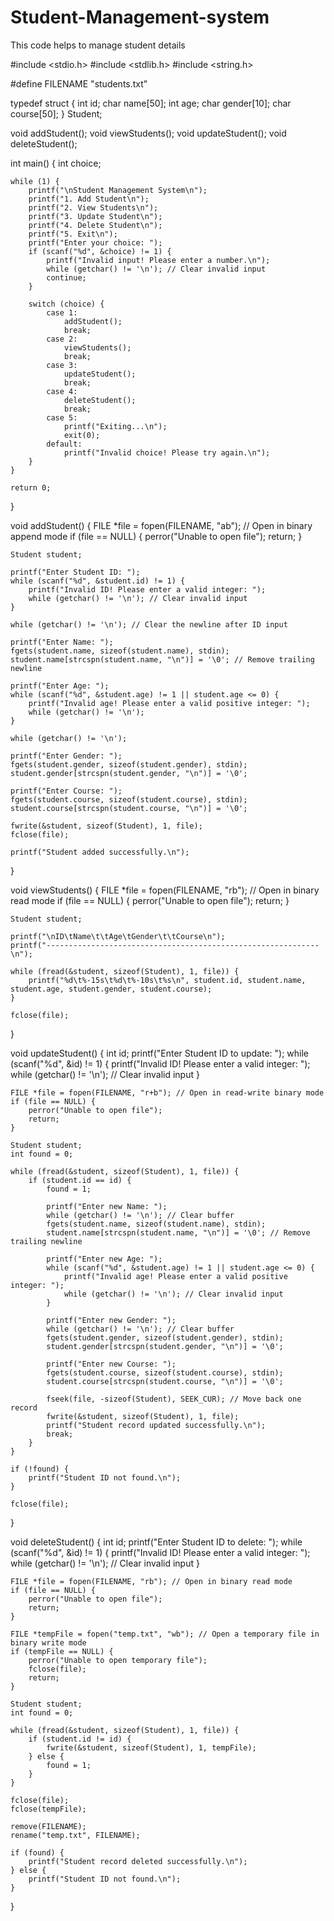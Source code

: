 # Student-Management-system
This code helps to manage student details 

#include <stdio.h>
#include <stdlib.h>
#include <string.h>

#define FILENAME "students.txt"

typedef struct {
    int id;
    char name[50];
    int age;
    char gender[10];
    char course[50];
} Student;

void addStudent();
void viewStudents();
void updateStudent();
void deleteStudent();

int main() {
    int choice;

    while (1) {
        printf("\nStudent Management System\n");
        printf("1. Add Student\n");
        printf("2. View Students\n");
        printf("3. Update Student\n");
        printf("4. Delete Student\n");
        printf("5. Exit\n");
        printf("Enter your choice: ");
        if (scanf("%d", &choice) != 1) {
            printf("Invalid input! Please enter a number.\n");
            while (getchar() != '\n'); // Clear invalid input
            continue;
        }

        switch (choice) {
            case 1:
                addStudent();
                break;
            case 2:
                viewStudents();
                break;
            case 3:
                updateStudent();
                break;
            case 4:
                deleteStudent();
                break;
            case 5:
                printf("Exiting...\n");
                exit(0);
            default:
                printf("Invalid choice! Please try again.\n");
        }
    }

    return 0;
}

void addStudent() {
    FILE *file = fopen(FILENAME, "ab"); // Open in binary append mode
    if (file == NULL) {
        perror("Unable to open file");
        return;
    }

    Student student;

    printf("Enter Student ID: ");
    while (scanf("%d", &student.id) != 1) {
        printf("Invalid ID! Please enter a valid integer: ");
        while (getchar() != '\n'); // Clear invalid input
    }

    while (getchar() != '\n'); // Clear the newline after ID input

    printf("Enter Name: ");
    fgets(student.name, sizeof(student.name), stdin);
    student.name[strcspn(student.name, "\n")] = '\0'; // Remove trailing newline

    printf("Enter Age: ");
    while (scanf("%d", &student.age) != 1 || student.age <= 0) {
        printf("Invalid age! Please enter a valid positive integer: ");
        while (getchar() != '\n'); 
    }

    while (getchar() != '\n'); 

    printf("Enter Gender: ");
    fgets(student.gender, sizeof(student.gender), stdin);
    student.gender[strcspn(student.gender, "\n")] = '\0'; 

    printf("Enter Course: ");
    fgets(student.course, sizeof(student.course), stdin);
    student.course[strcspn(student.course, "\n")] = '\0'; 

    fwrite(&student, sizeof(Student), 1, file);
    fclose(file);

    printf("Student added successfully.\n");
}

void viewStudents() {
    FILE *file = fopen(FILENAME, "rb"); // Open in binary read mode
    if (file == NULL) {
        perror("Unable to open file");
        return;
    }

    Student student;

    printf("\nID\tName\t\tAge\tGender\t\tCourse\n");
    printf("-------------------------------------------------------------\n");

    while (fread(&student, sizeof(Student), 1, file)) {
        printf("%d\t%-15s\t%d\t%-10s\t%s\n", student.id, student.name, student.age, student.gender, student.course);
    }

    fclose(file);
}

void updateStudent() {
    int id;
    printf("Enter Student ID to update: ");
    while (scanf("%d", &id) != 1) {
        printf("Invalid ID! Please enter a valid integer: ");
        while (getchar() != '\n'); // Clear invalid input
    }

    FILE *file = fopen(FILENAME, "r+b"); // Open in read-write binary mode
    if (file == NULL) {
        perror("Unable to open file");
        return;
    }

    Student student;
    int found = 0;

    while (fread(&student, sizeof(Student), 1, file)) {
        if (student.id == id) {
            found = 1;

            printf("Enter new Name: ");
            while (getchar() != '\n'); // Clear buffer
            fgets(student.name, sizeof(student.name), stdin);
            student.name[strcspn(student.name, "\n")] = '\0'; // Remove trailing newline

            printf("Enter new Age: ");
            while (scanf("%d", &student.age) != 1 || student.age <= 0) {
                printf("Invalid age! Please enter a valid positive integer: ");
                while (getchar() != '\n'); // Clear invalid input
            }

            printf("Enter new Gender: ");
            while (getchar() != '\n'); // Clear buffer
            fgets(student.gender, sizeof(student.gender), stdin);
            student.gender[strcspn(student.gender, "\n")] = '\0';

            printf("Enter new Course: ");
            fgets(student.course, sizeof(student.course), stdin);
            student.course[strcspn(student.course, "\n")] = '\0';

            fseek(file, -sizeof(Student), SEEK_CUR); // Move back one record
            fwrite(&student, sizeof(Student), 1, file);
            printf("Student record updated successfully.\n");
            break;
        }
    }

    if (!found) {
        printf("Student ID not found.\n");
    }

    fclose(file);
}

void deleteStudent() {
    int id;
    printf("Enter Student ID to delete: ");
    while (scanf("%d", &id) != 1) {
        printf("Invalid ID! Please enter a valid integer: ");
        while (getchar() != '\n'); // Clear invalid input
    }

    FILE *file = fopen(FILENAME, "rb"); // Open in binary read mode
    if (file == NULL) {
        perror("Unable to open file");
        return;
    }

    FILE *tempFile = fopen("temp.txt", "wb"); // Open a temporary file in binary write mode
    if (tempFile == NULL) {
        perror("Unable to open temporary file");
        fclose(file);
        return;
    }

    Student student;
    int found = 0;

    while (fread(&student, sizeof(Student), 1, file)) {
        if (student.id != id) {
            fwrite(&student, sizeof(Student), 1, tempFile);
        } else {
            found = 1;
        }
    }

    fclose(file);
    fclose(tempFile);

    remove(FILENAME);
    rename("temp.txt", FILENAME);

    if (found) {
        printf("Student record deleted successfully.\n");
    } else {
        printf("Student ID not found.\n");
    }
}
